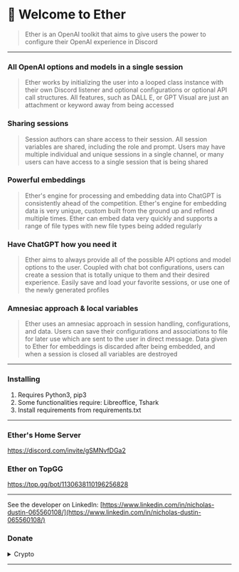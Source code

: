 # 👋 Welcome to Ether

> Ether is an OpenAI toolkit that aims to give users the power to configure their OpenAI experience in Discord
***

### All OpenAI options and models in a single session

> Ether works by initializing the user into a looped class instance with their own Discord listener and optional configurations or optional API call structures. All features, such as DALL E, or GPT Visual are just an attachment or keyword away from being accessed

### Sharing sessions

> Session authors can share access to their session. All session variables are shared, including the role and prompt. Users may have multiple individual and unique sessions in a single channel, or many users can have access to a single session that is being shared

### Powerful embeddings

> Ether's engine for processing and embedding data into ChatGPT is consistently ahead of the competition. Ether's engine for embedding data is very unique, custom built from the ground up and refined multiple times. Ether can embed data very quickly and supports a range of file types with new file types being added regularly

### Have ChatGPT how you need it

> Ether aims to always provide all of the possible API options and model options to the user. Coupled with chat bot configurations, users can create a session that is totally unique to them and their desired experience. Easily save and load your favorite sessions, or use one of the newly generated profiles

### Amnesiac approach & local variables

> Ether uses an amnesiac approach in session handling, configurations, and data. Users can save their configurations and associations to file for later use which are sent to the user in direct message. Data given to Ether for embeddings is discarded after being embedded, and when a session is closed all variables are destroyed

***
### Installing
1. Requires Python3, pip3
2. Some functionalities require: Libreoffice, Tshark
3. Install requirements from requirements.txt
***

### Ether's Home Server

https://discord.com/invite/gSMNvfDGa2

### Ether on TopGG

https://top.gg/bot/1130638110196256828

***
See the developer on LinkedIn:
[https://www.linkedin.com/in/nicholas-dustin-065560108/](https://www.linkedin.com/in/nicholas-dustin-065560108/)

### Donate

<details>

<summary>Crypto</summary>

*   BTC:

    `bc1qs3yh2tvzwlsahp8qffdg2de5d4lr802psd3vml`
*   LTC:

    `ltc1qt39rvz3tr0y2302ry0alhyw5247gkqjhldquwc`
*   DOGE:

    `DNDqtrpgVijHHQW3B55rQwBebJLVJgyCK9`
*   NANO:

    `nano_1pyp9foepymxn3j4qfnoxqf4bditfpmzh9n4s6gwmqpk6ykezc46b81ujz5r`
*   TRX:

    `EQDBwAC954QB9O-LIhCK0swGQfk__VxOLc4VhExuuOCJaJca`
*   MATIC:

    `0xAb361EB97ad41310cB80a7d47dd8204Fcc5aCF21`

</details>

***
